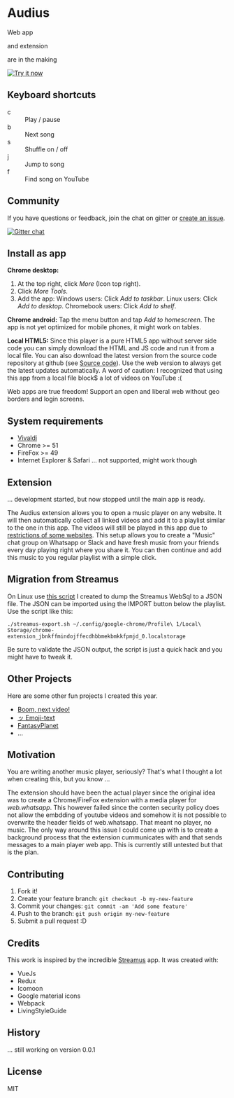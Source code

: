 # Audius

Web app

and extension 

are in the making

<a href="https://chrome.google.com/webstore/detail/???">
<img alt="Try it now" src="https://camo.githubusercontent.com/334b4f665751356b1f4afb758f8ddde55b9c71b8/68747470733a2f2f7261772e6769746875622e636f6d2f476f6f676c654368726f6d652f6368726f6d652d6170702d73616d706c65732f6d61737465722f74727969746e6f77627574746f6e5f736d616c6c2e706e67" title="Click here to install this app from the Chrome Web Store" data-canonical-src="https://raw.github.com/GoogleChrome/chrome-app-samples/master/tryitnowbutton_small.png" style="max-width:100%;">
</a>


## Keyboard shortcuts

<dl>
	<dt>c</dt>
	<dd>Play / pause</dd>
	<dt>b</dt>
	<dd>Next song</dd>
	<dt>s</dt>
	<dd>Shuffle on / off</dd>
	<dt>j</dt>
	<dd>Jump to song</dd>
	<dt>f</dt>
	<dd>Find song on YouTube</dd>
</dl>

## Community

If you have questions or feedback, join the chat on gitter or [create an issue](https://github.com/select/audius/issues).

[![Gitter chat](https://badges.gitter.im/gitterHQ/gitter.png)](https://gitter.im/audius-player/Lobb)


## Install as app

**Chrome desktop:**

1.  At the top right, click _More_ (Icon top right).
2.  Click _More Tools_.
3.  Add the app:
    Windows users: Click _Add to taskbar_.
    Linux users: Click _Add to desktop_.
    Chromebook users: Click _Add to shelf_.

**Chrome android:**
Tap the menu button and tap _Add to homescreen_. The app is not yet optimized for mobile phones, it might work on tables.

**Local HTML5:**
Since this player is a pure HTML5 app without server side code you can simply download the HTML and JS code and run it from a local file. You can also download the latest version from the source code repository at github (see [Source code](#source-code)). Use the web version to always get the latest updates automatically. A word of caution: I recognized that using this app from a local file block$ a lot of videos on YouTube :(

Web apps are true freedom! Support an open and liberal web without geo borders and login screens.

## System requirements

*   [Vivaldi](https://vivaldi.com/download/)
*   Chrome >= 51
*   FireFox >= 49
*   Internet Explorer & Safari ... not supported, might work though

## Extension

... development started, but now stopped until the main app is ready.

The Audius extension allows you to open a music player on any website. It will then automatically collect all linked videos and add it to a playlist similar to the one in this app. The videos will still be played in this app due to [restrictions of some websites](#motivation). This setup allows you to create a "Music" chat group on Whatsapp or Slack and have fresh music from your friends every day playing right where you share it. You can then continue and add this music to you regular playlist with a simple click.


## Migration from Streamus

On Linux use [this script](https://github.com/select/audius/blob/master/src/scripts/streamus-export.sh) I created to dump the Streamus WebSql to a JSON file. The JSON can be imported using the IMPORT button below the playlist. Use the script like this:

```
./streamus-export.sh ~/.config/google-chrome/Profile\ 1/Local\ Storage/chrome-extension_jbnkffmindojffecdhbbmekbmkkfpmjd_0.localstorage
```

Be sure to validate the JSON output, the script is just a quick hack and you might have to tweak it.

## Other Projects

Here are some other fun projects I created this year.

*   [Boom, next video!](https://github.com/select/boomnext/)
*   [ッ Emoji-text](http://emoji-text.com/)
*   [FantasyPlanet](https://www.fantasyplanet.de/)
*   ...

## Motivation

You are writing another music player, seriously? That's what I thought a lot when creating this, but you know ...

The extension should have been the actual player since the original idea was to create a Chrome/FireFox extension with a media player for _web.whatsapp_. This however failed since the conten security policy does not allow the embdding of youtube videos and somehow it is not possible to overwrite the header fields of web.whatsapp. That meant no player, no music. The only way around this issue I could come up with is to create a background process that the extension cummunicates with and that sends messages to a main player web app. This is currently still untested but that is the plan.


## Contributing

1. Fork it!
2. Create your feature branch: `git checkout -b my-new-feature`
3. Commit your changes: `git commit -am 'Add some feature'`
4. Push to the branch: `git push origin my-new-feature`
5. Submit a pull request :D


## Credits

This work is inspired by the incredible [Streamus](https://www.reddit.com/r/streamus/) app.
It was created with:

*   VueJs
*   Redux
*   Icomoon
*   Google material icons
*   Webpack
*   LivingStyleGuide


## History

... still working on version 0.0.1

## License

MIT
